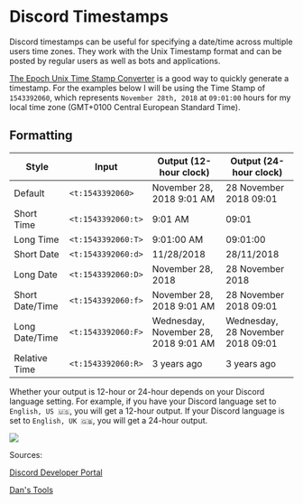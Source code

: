 # Discord Timestamps
Discord timestamps can be useful for specifying a date/time across multiple users time zones. They work with the Unix Timestamp format and can be posted by regular users as well as bots and applications.

[The Epoch Unix Time Stamp Converter](https://www.unixtimestamp.com/) is a good way to quickly generate a timestamp. For the examples below I will be using the Time Stamp of `1543392060`, which represents `November 28th, 2018` at `09:01:00` hours for my local time zone (GMT+0100 Central European Standard Time).

## Formatting

|Style|Input|Output (12-hour clock)|Output (24-hour clock)
|--|--|--|--
|Default|`<t:1543392060>`|November 28, 2018 9:01 AM|28 November 2018 09:01
|Short Time|`<t:1543392060:t>`|9:01 AM|09:01
|Long Time|`<t:1543392060:T>`|9:01:00 AM|09:01:00
|Short Date|`<t:1543392060:d>`|11/28/2018|28/11/2018
|Long Date|`<t:1543392060:D>`|November 28, 2018|28 November 2018
|Short Date/Time|`<t:1543392060:f>`|November 28, 2018 9:01 AM|28 November 2018 09:01
|Long Date/Time|`<t:1543392060:F>`|Wednesday, November 28, 2018 9:01 AM|Wednesday, 28 November 2018 09:01
|Relative Time|`<t:1543392060:R>`|3 years ago|3 years ago

Whether your output is 12-hour or 24-hour depends on your Discord language setting. For example, if you have your Discord language set to `English, US 🇺🇸`, you will get a 12-hour output. If your Discord language is set to `English, UK 🇬🇧`, you will get a 24-hour output.

![](https://camo.githubusercontent.com/9ff9d6f08f6bbc03d7037ed60fd8e146fa4baa74c2c0b0a27307ca1849d2794b/68747470733a2f2f692e6c6576692e6c616e642f6650736935412f646972656374)

Sources: 

[Discord Developer Portal](https://discord.com/developers/docs/reference#message-formatting-timestamp-styles)

[Dan's Tools](https://www.unixtimestamp.com/)